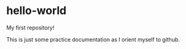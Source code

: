 # hello-world
My first repository!

This is just some practice documentation as I orient myself to github.
